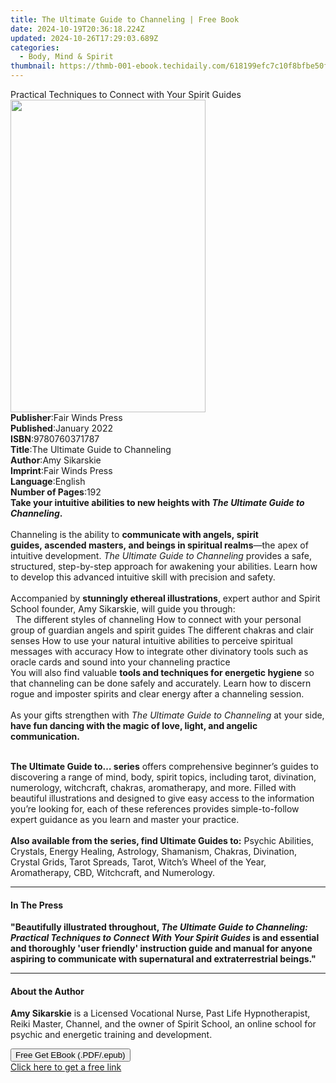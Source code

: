 ```yaml
---
title: The Ultimate Guide to Channeling | Free Book
date: 2024-10-19T20:36:18.224Z
updated: 2024-10-26T17:29:03.689Z
categories:
  - Body, Mind & Spirit
thumbnail: https://thmb-001-ebook.techidaily.com/618199efc7c10f8bfbe50f95a22e42b811664ac2ce34af2fce8ddedf6ee5f043.jpg
---
```

<main id="book-container">
  <div class="flex flex-col">
    <div class="book-brief flex-1 py-6 px-4 sm:p-6 md:py-10 md:px-8">
      <!-- brief-->
      <div class="book-brief-main">
        Practical Techniques to Connect with Your Spirit Guides
      </div>
    </div>
    <div
      class="book-meta-info flex-1 grid gap-4 col-start-1 col-end-3 row-start-1 sm:mb-6 sm:grid-cols-4 lg:gap-6 lg:col-start-2 lg:row-end-6 lg:row-span-6 lg:mb-0"
    >
      <div
        class="book-meta-info-left place-content-center mt-4 p-4 text-sm leading-6 col-start-2 col-span-2 dark:text-slate-400"
      >
        <img
          class="w-full h-500 object-cover rounded-lg sm:h-255 sm:col-span-2 lg:col-span-full"
          src="https://img-001-ebook.techidaily.com/e5e458e1684dd8801f68d7ee2f1efe1e7655741112c92fcebdaf6d02a743b61a.jpg"
          alt=""
          width="312"
          height="500"
        />
      </div>
      <div
        class="book-meta-info-right mt-2 col-start-1 row-start-2 col-span-3 self-center"
      >
        <!-- meta data  -->
        <div class="flex flex-col px-4 md:px-8">
          <div class="flex-1">
            <strong>Publisher</strong>:<span class="px-2"
              >Fair Winds Press</span
            >
          </div>
          <div class="flex-1">
            <strong>Published</strong>:<span class="px-2">January 2022</span>
          </div>
          <div class="flex-1">
            <strong>ISBN</strong>:<span class="px-2">9780760371787</span>
          </div>
          <div class="flex-1">
            <strong>Title</strong>:<span class="px-2"
              >The Ultimate Guide to Channeling</span
            >
          </div>
          <div class="flex-1">
            <strong>Author</strong>:<span class="px-2">Amy Sikarskie</span>
          </div>
          <div class="flex-1">
            <strong>Imprint</strong>:<span class="px-2">Fair Winds Press</span>
          </div>
          <div class="flex-1">
            <strong>Language</strong>:<span class="px-2">English</span>
          </div>
          <div class="flex-1">
            <strong>Number of Pages</strong>:<span class="px-2">192</span>
          </div>
        </div>
      </div>
    </div>
    <div class="book-description flex-1 py-6 px-4 sm:p-6 md:py-10 md:px-8">
      <div class="book-description-main">
        <div accordion-content="" id="description">
          <b
            >Take your intuitive abilities to new heights with
            <i>The Ultimate Guide to Channeling</i>.</b
          ><br />
          &nbsp;<br />
          Channeling is the ability to
          <b
            >communicate with angels,&nbsp;spirit guides,&nbsp;ascended
            masters,&nbsp;and beings in&nbsp;spiritual&nbsp;realms</b
          >—the apex of intuitive development.&nbsp;<i
            >The Ultimate Guide to Channeling</i
          >
          provides a safe, structured, step-by-step approach for awakening your
          abilities. Learn how to develop this advanced intuitive skill with
          precision and safety.<br /><br />
          Accompanied by <b>stunningly ethereal illustrations</b>, expert author
          and Spirit School founder, Amy Sikarskie, will guide you through:<br />
          &nbsp; The different styles of channeling How to connect with your
          personal group of guardian angels and spirit guides The different
          chakras and clair senses How to use your natural intuitive abilities
          to perceive spiritual messages with accuracy How to integrate other
          divinatory tools such as oracle cards and sound into your channeling
          practice &nbsp;<br />
          You will also find valuable
          <b>tools and techniques for energetic hygiene</b> so that channeling
          can be done safely and accurately. Learn how to discern rogue and
          imposter spirits and clear energy after a channeling session.<br /><br />
          As your gifts strengthen with
          <i>The Ultimate Guide to Channeling</i> at your side,
          <b
            >have fun dancing with the magic of love, light, and angelic
            communication.</b
          >
          <p>
            <br /><b>The Ultimate Guide to…&nbsp;series</b> offers comprehensive
            beginner’s guides to discovering a range of mind, body, spirit
            topics, including tarot, divination, numerology, witchcraft,
            chakras, aromatherapy, and more. Filled with beautiful illustrations
            and designed to give easy access to the information you’re looking
            for, each of these references provides simple-to-follow expert
            guidance as you learn and master your practice.<br /><br /><b
              >Also available from the series, find Ultimate Guides to:</b
            >
            Psychic Abilities, Crystals, Energy Healing, Astrology, Shamanism,
            Chakras, Divination, Crystal Grids, Tarot Spreads, Tarot, Witch’s
            Wheel of the Year, Aromatherapy, CBD, Witchcraft, and Numerology.
          </p>
        </div>
        <div class="accordion-fader"></div>
      </div>
    </div>
    <div class="book-excerpts flex-1 py-6 px-4 sm:p-6 md:py-10 md:px-8">
      <!-- excerpts-->
      <div class="book-excerpts-main">
        <hr />
        <h4 class="placeholder placeholder-heading">
          <span>In The Press</span>
        </h4>
        <p>
          <b
            ><b
              >"Beautifully illustrated throughout,
              <i
                >The Ultimate Guide to Channeling: Practical Techniques to
                Connect With Your Spirit Guides&nbsp;</i
              >is and essential and thoroughly 'user friendly' instruction guide
              and manual for anyone aspiring to communicate with supernatural
              and extraterrestrial beings."</b
            ></b
          >
        </p>
      </div>
    </div>
    <div class="book-about-author flex-1 py-6 px-4 sm:p-6 md:py-10 md:px-8">
      <!-- about author-->
      <div class="book-main-author-main">
        <hr />
        <h4 class="placeholder placeholder-heading">
          <span>About the Author</span>
        </h4>
        <p></p>
        <p>
          <b>Amy Sikarskie</b> is a Licensed Vocational Nurse, Past Life
          Hypnotherapist, Reiki Master, Channel, and the owner of Spirit School,
          an online school for psychic and energetic training and development.
        </p>
        <p></p>
      </div>
    </div>
    <div class="book-free-get flex-1 py-6 px-4 sm:p-6 md:py-10 md:px-8">
      <button
        id="btn-free-get"
        class="bg-blue-500 hover:bg-blue-700 text-white font-bold py-2 px-4 rounded"
      >
        Free Get EBook (.PDF/.epub)
      </button>
      <div id="countdown-display" class="px-2 text-lg mt-2"></div>
      <a
        id="free-link"
        class="hidden bg-blue-500 hover:bg-blue-700 text-white font-bold py-2 px-4 rounded"
        href="https://www.ebooks.com/en-us/book/210440086/the-ultimate-guide-to-channeling/amy-sikarskie/"
        target="_blank"
        >Click here to get a free link</a
      >
    </div>
    <script>
      let countdownTime = 0;
      let countdownInterval = null;
      document
        .getElementById('btn-free-get')
        .addEventListener('click', startCountdown);
      function startCountdown() {
        countdownTime = new Date().getTime() + 60000 * 3;
        countdownInterval = setInterval(updateCountdown, 1000);
        document.getElementById('btn-free-get').disabled = true;
        document
          .getElementById('btn-free-get')
          .classList.add('bg-gray-500', 'cursor-not-allowed');
      }
      function updateCountdown() {
        let currentTime = new Date().getTime();
        let timeLeft = countdownTime - currentTime;
        let secondsLeft = Math.floor(timeLeft / 1000);
        document.getElementById('countdown-display').innerHTML =
          `Remaining time: ${secondsLeft} seconds.`;
        if (secondsLeft <= 0) {
          clearInterval(countdownInterval);
          document.getElementById('btn-free-get').classList.add('hidden');
          document.getElementById('free-link').classList.remove('hidden');
          document.getElementById('countdown-display').innerHTML = '';
        }
      }
    </script>
  </div>
</main>

<ins class="adsbygoogle"
      style="display:block"
      data-ad-client="ca-pub-7571918770474297"
      data-ad-slot="8358498916"
      data-ad-format="auto"
      data-full-width-responsive="true"></ins>
    